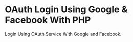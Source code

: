 # OAuth Login Using Google & Facebook With PHP

Login Using OAuth Service With Google and Facebook.
